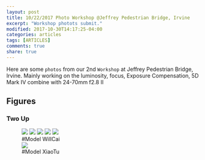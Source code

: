 ```yaml
---
layout: post
title: 10/22/2017 Photo Workshop @Jeffrey Pedestrian Bridge, Irvine
excerpt: "Workshop photots submit."
modified: 2017-10-30T14:17:25-04:00
categories: articles
tags: [ARTICLES]
comments: true
share: true
---
```


Here are some `photos` from our 2nd `Workshop` at Jeffrey Pedestrian Bridge, Irvine. Mainly working on the luminosity, focus, Exposure Compensation, 5D Mark IV combine with 24-70mm f2.8 II 

## Figures 

### Two Up

<figure class="half">
    <a href="https://c1.staticflickr.com/5/4456/37899226856_2f17c40e64_b.jpg"><img src="https://c1.staticflickr.com/5/4456/37899226856_2f17c40e64_b.jpg"></a>
    <a href="https://c1.staticflickr.com/5/4454/37899224766_557e8b44c2_b.jpg"><img src="https://c1.staticflickr.com/5/4454/37899224766_557e8b44c2_b.jpg"></a>
    <a href="https://c1.staticflickr.com/5/4511/37952481511_4d307ef886_b.jpg"><img src="https://c1.staticflickr.com/5/4511/37952481511_4d307ef886_b.jpg"></a>
    <a href="https://c1.staticflickr.com/5/4457/37952479211_269391dc6f_b.jpg"><img src="https://c1.staticflickr.com/5/4457/37952479211_269391dc6f_b.jpg"></a>
    <a href="https://c1.staticflickr.com/5/4493/37899234886_15920d5b8c_b.jpg"><img src="https://c1.staticflickr.com/5/4493/37899234886_15920d5b8c_b.jpg"></a>
    <figcaption>#Model WillCai</figcaption>
    <a href="https://c1.staticflickr.com/5/4487/26177026459_2b82523e3f_b.jpg"><img src="https://c1.staticflickr.com/5/4487/26177026459_2b82523e3f_b.jpg"></a>
    <figcaption>#Model XiaoTu</figcaption>
</figure>